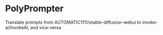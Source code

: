 # PolyPrompter
 Translate prompts from AUTOMATIC1111/stable-diffusion-webui to invoke-ai/InvokeAI, and vice-versa
